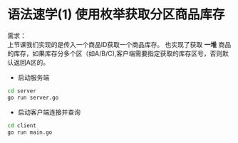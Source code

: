 # 语法速学(1) 使用枚举获取分区商品库存


需求：  
 上节课我们实现的是传入一个商品ID获取一个商品库存。
也实现了获取 **一堆** 商品的库存，如果库存分多个区（如A/B/C),客户端需要指定获取的库存区号，否则默认返回A区的。



* 启动服务端
```bash
cd server
go run server.go
```
* 启动客户端连接并查询
```bash
cd client
go run main.go
```